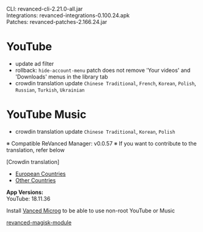 CLI: revanced-cli-2.21.0-all.jar  
Integrations: revanced-integrations-0.100.24.apk  
Patches: revanced-patches-2.166.24.jar  

YouTube
==
- update ad filter
- rollback: `hide-account-menu` patch does not remove 'Your videos' and 'Downloads' menus in the library tab
- crowdin translation update
`Chinese Traditional`, `French`, `Korean`, `Polish`, `Russian`, `Turkish`, `Ukrainian`


YouTube Music
==
- crowdin translation update
`Chinese Traditional`, `Korean`, `Polish`

※ Compatible ReVanced Manager: v0.0.57
※ If you want to contribute to the translation, refer below

[Crowdin translation]
- [European Countries](https://crowdin.com/project/revancedextendedeu)
- [Other Countries](https://crowdin.com/project/revancedextended)
  
**App Versions:**  
YouTube: 18.11.36  

Install [Vanced Microg](https://github.com/TeamVanced/VancedMicroG/releases) to be able to use non-root YouTube or Music  

[revanced-magisk-module](https://github.com/j-hc/revanced-magisk-module)  
